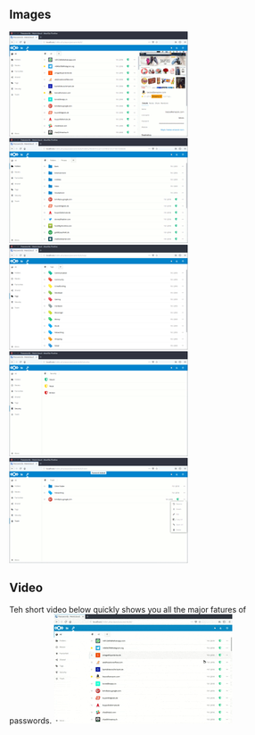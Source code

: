 ## Images
[![Password List](../_files/Gallery/_previews/01-section-all.png)](../_files/Gallery/01-section-all.png)
[![Folder View](../_files/Gallery/_previews/02-section-folders.png)](../_files/Gallery/02-section-folders.png)
[![Tag View](../_files/Gallery/_previews/03-section-tags.png)](../_files/Gallery/03-section-tags.png)
[![Security Section](../_files/Gallery/_previews/04-section-security.png)](../_files/Gallery/04-section-security.png)
[![Trash Section](../_files/Gallery/_previews/05-section-trash.png)](../_files/Gallery/05-section-trash.png)


## Video
Teh short video below quickly shows you all the major fatures of passwords.
[![Feature Overview](../_files/Gallery/_previews/feature-overview.gif)](../_files/Gallery/feature-overview.mp4)